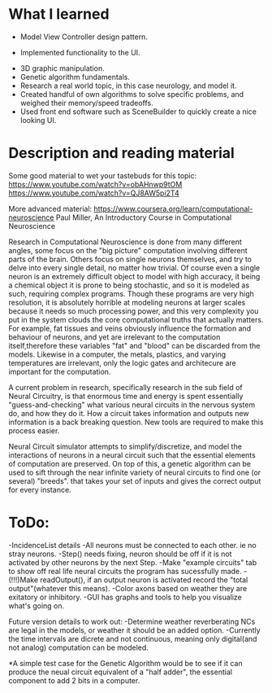 # What I learned
- Model View Controller design pattern.
* Implemented functionality to the UI.
- 3D graphic manipulation.
- Genetic algorithm fundamentals.
- Research a real world topic, in this case neurology, and model it.
- Created handful of own algorithms to solve specific problems, and weighed their memory/speed tradeoffs.
- Used front end software such as SceneBuilder to quickly create a nice looking UI.

# Description and reading material
Some good material to wet your tastebuds for this topic:
  https://www.youtube.com/watch?v=obAHnwp9tOM
  https://www.youtube.com/watch?v=QJ8AW5pi2T4

More advanced material:
  https://www.coursera.org/learn/computational-neuroscience
  Paul Miller, An Introductory Course in Computational Neuroscience

  Research in Computational Neuroscience is done from many different angles, some focus on the "big picture" computation involving different parts of the brain. Others focus on
single neurons themselves, and try to delve into every single detail, no matter how trivial. Of course even a single neuron is an extremely difficult object to model with high 
accuracy, it being a chemical object it is prone to being stochastic, and so it is modeled as such, requiring complex programs. Though these programs are very high resolution, 
it is absolutely horrible at modeling neurons at larger scales because it needs so much processing power, and this very complexity you put in the system clouds the 
core computational truths that actually matters. For example, fat tissues and veins obviously influence the formation and behaviour of neurons, and yet are irrelevant to the 
computation itself,therefore these variables "fat" and "blood" can be discarded from the models. Likewise in a computer, the metals, plastics, and varying temperatures are
irrelevant, only the logic gates and architecure are important for the computation.

  A current problem in research, specifically research in the sub field of Neural Circuitry, is that enormous time and energy is spent essentially "guess-and-checking" what 
various neural circuits in the nervous system do, and how they do it. How a circuit takes information and outputs new information is a back breaking question. New tools are 
required to make this process easier.

  Neural Circuit simulator attempts to simplify/discretize, and model the interactions of neurons in a neural circuit such that the essential elements of computation 
are preserved.  On top of this, a genetic algorithm can be used to sift through the near infinite variety of neural circuits to find one (or several) "breeds".
that takes your set of inputs and gives the correct output for every instance.

# ToDo:
-IncidenceList details
-All neurons must be connected to each other. ie no stray neurons.
-Step() needs fixing, neuron should be off if it is not activated by other neurons by the next Step.
-Make "example circuits" tab to show off real life neural circuits the program has sucessfully made.
-(!!!)Make readOutput(), if an output neuron is activated record the "total output"(whatever this means).
-Color axons based on weather they are exitatory or inhibitory.
-GUI has graphs and tools to help you visualize what's going on.

Future version details to work out:
-Determine weather reverberating NCs are legal in the models, or weather it should be an added option.
-Currently the time intervals are dicrete and not continuous, meaning only digital(and not analog) computation can be modeled.

  *A simple test case for the Genetic Algorithm would be to see if it can produce the neual circuit equivalent of a "half adder", 
the essential component to add 2 bits in a computer.

